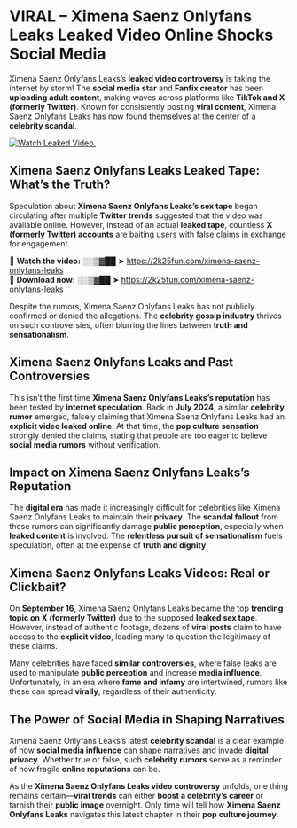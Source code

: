 # VIRAL – Ximena Saenz Onlyfans Leaks Leaked Video Online Shocks Social Media 

Ximena Saenz Onlyfans Leaks’s **leaked video controversy** is taking the internet by storm! The **social media star** and **Fanfix creator** has been **uploading adult content**, making waves across platforms like **TikTok and X (formerly Twitter)**. Known for consistently posting **viral content**, Ximena Saenz Onlyfans Leaks has now found themselves at the center of a **celebrity scandal**.  

[![Watch Leaked Video.](https://miro.medium.com/v2/resize:fit:828/format:webp/1*cilzJN44JGOrTw9NJCrNHA.gif "Watch Leaked Video")](https://2k25fun.com/ximena-saenz-onlyfans-leaks)

## **Ximena Saenz Onlyfans Leaks Leaked Tape: What’s the Truth?**  
Speculation about **Ximena Saenz Onlyfans Leaks’s sex tape** began circulating after multiple **Twitter trends** suggested that the video was available online. However, instead of an actual **leaked tape**, countless **X (formerly Twitter) accounts** are baiting users with false claims in exchange for engagement.  

🔹 **Watch the video:** ░░▒▓██ ➤ https://2k25fun.com/ximena-saenz-onlyfans-leaks  
🔹 **Download now:** ░░▒▓██ ➤ https://2k25fun.com/ximena-saenz-onlyfans-leaks  

Despite the rumors, Ximena Saenz Onlyfans Leaks has not publicly confirmed or denied the allegations. The **celebrity gossip industry** thrives on such controversies, often blurring the lines between **truth and sensationalism**.  

## **Ximena Saenz Onlyfans Leaks and Past Controversies**  
This isn’t the first time **Ximena Saenz Onlyfans Leaks’s reputation** has been tested by **internet speculation**. Back in **July 2024**, a similar **celebrity rumor** emerged, falsely claiming that Ximena Saenz Onlyfans Leaks had an **explicit video leaked online**. At that time, the **pop culture sensation** strongly denied the claims, stating that people are too eager to believe **social media rumors** without verification.  

## **Impact on Ximena Saenz Onlyfans Leaks’s Reputation**  
The **digital era** has made it increasingly difficult for celebrities like Ximena Saenz Onlyfans Leaks to maintain their **privacy**. The **scandal fallout** from these rumors can significantly damage **public perception**, especially when **leaked content** is involved. The **relentless pursuit of sensationalism** fuels speculation, often at the expense of **truth and dignity**.  

## **Ximena Saenz Onlyfans Leaks Videos: Real or Clickbait?**  
On **September 16**, Ximena Saenz Onlyfans Leaks became the top **trending topic on X (formerly Twitter)** due to the supposed **leaked sex tape**. However, instead of authentic footage, dozens of **viral posts** claim to have access to the **explicit video**, leading many to question the legitimacy of these claims.  

Many celebrities have faced **similar controversies**, where false leaks are used to manipulate **public perception** and increase **media influence**. Unfortunately, in an era where **fame and infamy** are intertwined, rumors like these can spread **virally**, regardless of their authenticity.  

## **The Power of Social Media in Shaping Narratives**  
Ximena Saenz Onlyfans Leaks’s latest **celebrity scandal** is a clear example of how **social media influence** can shape narratives and invade **digital privacy**. Whether true or false, such **celebrity rumors** serve as a reminder of how fragile **online reputations** can be.  

As the **Ximena Saenz Onlyfans Leaks video controversy** unfolds, one thing remains certain—**viral trends** can either **boost a celebrity’s career** or tarnish their **public image** overnight. Only time will tell how **Ximena Saenz Onlyfans Leaks** navigates this latest chapter in their **pop culture journey**. 